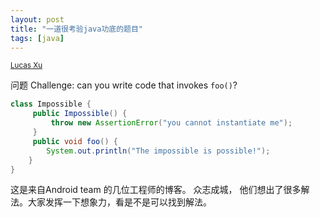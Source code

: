 ```yaml
---
layout: post
title: "一道很考验java功底的题目"
tags: [java]
---
```

<small class="meta final">
<a href = "http://xianminx.github.com/">Lucas Xu</a>  
</small>

问题 Challenge: can you write code that invokes `foo()`?

```java
class Impossible {
	 public Impossible() {
		 throw new AssertionError("you cannot instantiate me"); 
	 }
	 public void foo() { 
		System.out.println("The impossible is possible!"); 
	}
}
```

这是来自Android team 的几位工程师的博客。 众志成城， 他们想出了很多解法。大家发挥一下想象力，看是不是可以找到解法。

